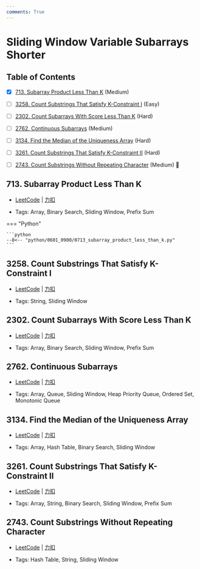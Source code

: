 ```yaml
---
comments: True
---
```


# Sliding Window Variable Subarrays Shorter

## Table of Contents

- [x] [713. Subarray Product Less Than K](#713-subarray-product-less-than-k) (Medium)
- [ ] [3258. Count Substrings That Satisfy K-Constraint I](#3258-count-substrings-that-satisfy-k-constraint-i) (Easy)
- [ ] [2302. Count Subarrays With Score Less Than K](#2302-count-subarrays-with-score-less-than-k) (Hard)
- [ ] [2762. Continuous Subarrays](#2762-continuous-subarrays) (Medium)
- [ ] [3134. Find the Median of the Uniqueness Array](#3134-find-the-median-of-the-uniqueness-array) (Hard)
- [ ] [3261. Count Substrings That Satisfy K-Constraint II](#3261-count-substrings-that-satisfy-k-constraint-ii) (Hard)
- [ ] [2743. Count Substrings Without Repeating Character](#2743-count-substrings-without-repeating-character) (Medium) 👑


## 713. Subarray Product Less Than K

-    [LeetCode](https://leetcode.com/problems/subarray-product-less-than-k/) | [力扣](https://leetcode.cn/problems/subarray-product-less-than-k/)

-   Tags: Array, Binary Search, Sliding Window, Prefix Sum

=== "Python"

    ```python
    --8<-- "python/0601_0900/0713_subarray_product_less_than_k.py"
    ```



## 3258. Count Substrings That Satisfy K-Constraint I

-    [LeetCode](https://leetcode.com/problems/count-substrings-that-satisfy-k-constraint-i/) | [力扣](https://leetcode.cn/problems/count-substrings-that-satisfy-k-constraint-i/)

-   Tags: String, Sliding Window



## 2302. Count Subarrays With Score Less Than K

-    [LeetCode](https://leetcode.com/problems/count-subarrays-with-score-less-than-k/) | [力扣](https://leetcode.cn/problems/count-subarrays-with-score-less-than-k/)

-   Tags: Array, Binary Search, Sliding Window, Prefix Sum



## 2762. Continuous Subarrays

-    [LeetCode](https://leetcode.com/problems/continuous-subarrays/) | [力扣](https://leetcode.cn/problems/continuous-subarrays/)

-   Tags: Array, Queue, Sliding Window, Heap Priority Queue, Ordered Set, Monotonic Queue



## 3134. Find the Median of the Uniqueness Array

-    [LeetCode](https://leetcode.com/problems/find-the-median-of-the-uniqueness-array/) | [力扣](https://leetcode.cn/problems/find-the-median-of-the-uniqueness-array/)

-   Tags: Array, Hash Table, Binary Search, Sliding Window



## 3261. Count Substrings That Satisfy K-Constraint II

-    [LeetCode](https://leetcode.com/problems/count-substrings-that-satisfy-k-constraint-ii/) | [力扣](https://leetcode.cn/problems/count-substrings-that-satisfy-k-constraint-ii/)

-   Tags: Array, String, Binary Search, Sliding Window, Prefix Sum



## 2743. Count Substrings Without Repeating Character

-    [LeetCode](https://leetcode.com/problems/count-substrings-without-repeating-character/) | [力扣](https://leetcode.cn/problems/count-substrings-without-repeating-character/)

-   Tags: Hash Table, String, Sliding Window
